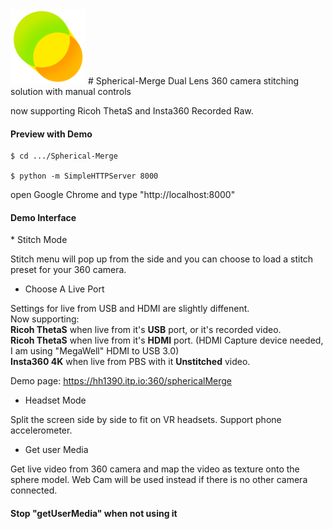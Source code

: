 <img src="https://github.com/Rubinhuang9239/Spherical-Merge/blob/master/icon.png" width="120"/>
# Spherical-Merge
Dual Lens 360 camera stitching solution with manual controls

now supporting Ricoh ThetaS and Insta360 Recorded Raw.

<h4>Preview with Demo</h4>

```
$ cd .../Spherical-Merge

$ python -m SimpleHTTPServer 8000
```
open Google Chrome and type "http://localhost:8000"

<h4>Demo Interface</h4>
* Stitch Mode

Stitch menu will pop up from the side and you can choose to load a stitch preset for your 360 camera.

* Choose A Live Port

Settings for live from USB and HDMI are slightly diffenent.
<br />
Now supporting:
<br /><b>Ricoh ThetaS</b> when live from it's <b>USB</b> port, or it's recorded video.
<br /><b>Ricoh ThetaS</b> when live from it's <b>HDMI</b> port. (HDMI Capture device needed, I am using "MegaWell" HDMI to USB 3.0)
<br /><b>Insta360 4K</b> when live from PBS with it <b>Unstitched</b> video.

Demo page: https://hh1390.itp.io:360/sphericalMerge

* Headset Mode

Split the screen side by side to fit on VR headsets. Support phone accelerometer.

* Get user Media

Get live video from 360 camera and map the video as texture onto the sphere model.
Web Cam will be used instead if there is no other camera connected.

<h4>Stop "getUserMedia" when not using it</h4>

